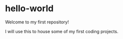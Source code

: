 # hello-world
Welcome to my first repository!

I will use this to house some of my first coding projects.
